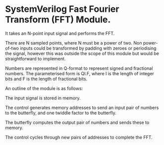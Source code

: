 # SystemVerilog Fast Fourier Transform (FFT) Module.

It takes an N-point input signal and performs the FFT. 

There are N sampled points, where N must be a power of two. Non power-of-two inputs could be transformed by padding with zeroes or periodising the signal, however this was outside the scope of this module but would be straightforward to implement. 

Numbers are represented in Q-format to represent signed and fractional numbers. The parameterised form is QI.F, where I is the length of integer bits and F is the length of fractional bits.

An outline of the module is as follows: 

The input signal is stored in memory.

The control generates memory addresses to send an input pair of numbers to the butterfly, and one twiddle factor to the butterfly.

The butterfly computes the output pair of numbers and sends these to memory.

The control cycles through new pairs of addresses to complete the FFT.
